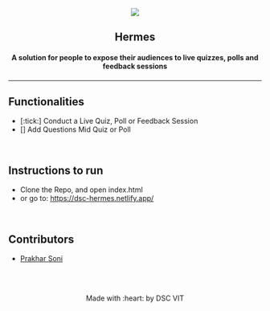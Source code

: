 <p align="center">
	<img src="https://user-images.githubusercontent.com/30529572/72455010-fb38d400-37e7-11ea-9c1e-8cdeb5f5906e.png" />
	<h2 align="center"> Hermes </h2>
	<h4 align="center"> A solution for people to expose their audiences to live quizzes, polls and feedback sessions <h4>
</p>

---



## Functionalities
- [:tick:]  Conduct a Live Quiz, Poll or Feedback Session
- [] Add Questions Mid Quiz or Poll

<br>


## Instructions to run


* Clone the Repo, and open index.html
* or go to: https://dsc-hermes.netlify.app/ 

<br>

## Contributors

* [Prakhar Soni](https://github.com/prakhar0912)



<br>
<br>

<p align="center">
	Made with :heart: by DSC VIT
</p>

